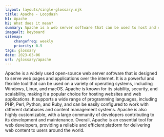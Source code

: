 ```yaml
--- 
layout: layouts/single-glossary.njk
title: Apache - Loopdash
h1: Apache
h2: What does it mean?
summary: Apache is a web server software that can be used to host and serve WordPress websites.
imageAlt: keyboard
sitemap:
	changefreq: weekly
	priority: 0.5
tags: glossary
date: 2023-03-06
url: /glossary/apache
---
```


Apache is a widely used open-source web server software that is designed to serve web pages and applications over the internet. It is a powerful and flexible tool that can be used on a variety of operating systems, including Windows, Linux, and macOS. Apache is known for its stability, security, and scalability, making it a popular choice for hosting websites and web applications. It supports a wide range of programming languages, including PHP, Perl, Python, and Ruby, and can be easily configured to work with different databases and content management systems. Apache is also highly customizable, with a large community of developers contributing to its development and maintenance. Overall, Apache is an essential tool for web developers, providing a reliable and efficient platform for delivering web content to users around the world.